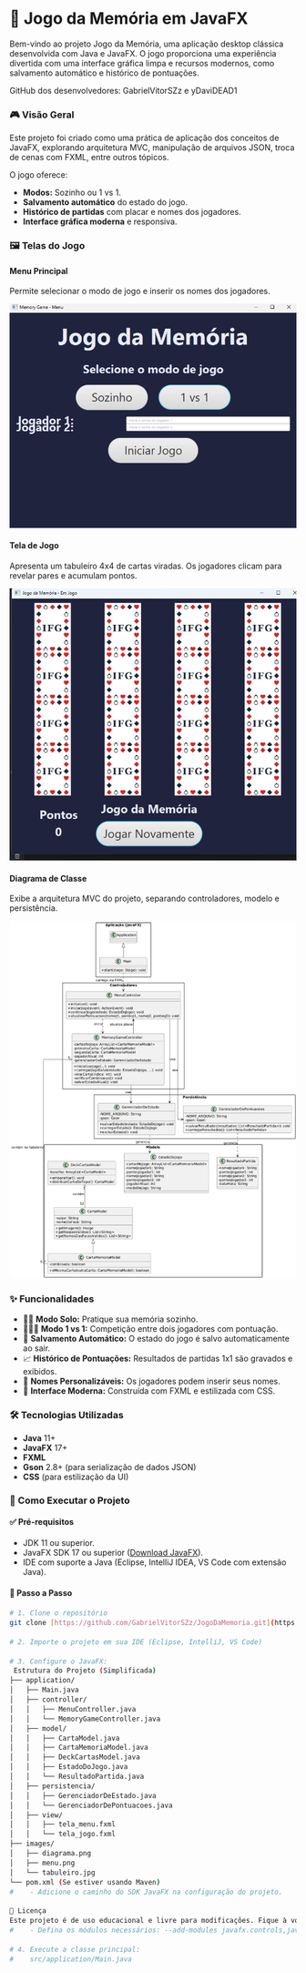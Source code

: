 # 🧠 Jogo da Memória em JavaFX

Bem-vindo ao projeto Jogo da Memória, uma aplicação desktop clássica desenvolvida com Java e JavaFX. O jogo proporciona uma experiência divertida com uma interface gráfica limpa e recursos modernos, como salvamento automático e histórico de pontuações.

GitHub dos desenvolvedores: GabrielVitorSZz e yDaviDEAD1

### 🎮 Visão Geral

Este projeto foi criado como uma prática de aplicação dos conceitos de JavaFX, explorando arquitetura MVC, manipulação de arquivos JSON, troca de cenas com FXML, entre outros tópicos.

O jogo oferece:

* **Modos:** Sozinho ou 1 vs 1.
* **Salvamento automático** do estado do jogo.
* **Histórico de partidas** com placar e nomes dos jogadores.
* **Interface gráfica moderna** e responsiva.

### 🖼️ Telas do Jogo

#### Menu Principal

Permite selecionar o modo de jogo e inserir os nomes dos jogadores.

![Tela do Menu Principal](images/menu.png)

#### Tela de Jogo

Apresenta um tabuleiro 4x4 de cartas viradas. Os jogadores clicam para revelar pares e acumulam pontos.

![Tela do Jogo em Andamento](images/tabuleiro.jpg)

#### Diagrama de Classe

Exibe a arquitetura MVC do projeto, separando controladores, modelo e persistência.

![Diagrama UML do Projeto](images/diagrama.png)


### ✨ Funcionalidades

* 🧍‍♂️ **Modo Solo:** Pratique sua memória sozinho.
* 🧑‍🤝‍🧑 **Modo 1 vs 1:** Competição entre dois jogadores com pontuação.
* 💾 **Salvamento Automático:** O estado do jogo é salvo automaticamente ao sair.
* 📈 **Histórico de Pontuações:** Resultados de partidas 1x1 são gravados e exibidos.
* 📝 **Nomes Personalizáveis:** Os jogadores podem inserir seus nomes.
* 🎨 **Interface Moderna:** Construída com FXML e estilizada com CSS.

### 🛠️ Tecnologias Utilizadas

* **Java** 11+
* **JavaFX** 17+
* **FXML**
* **Gson** 2.8+ (para serialização de dados JSON)
* **CSS** (para estilização da UI)

### 🚀 Como Executar o Projeto

#### ✅ Pré-requisitos

* JDK 11 ou superior.
* JavaFX SDK 17 ou superior ([Download JavaFX](https://gluonhq.com/products/javafx/)).
* IDE com suporte a Java (Eclipse, IntelliJ IDEA, VS Code com extensão Java).

#### 🧪 Passo a Passo

```bash
# 1. Clone o repositório
git clone [https://github.com/GabrielVitorSZz/JogoDaMemoria.git](https://github.com/GabrielVitorSZz/JogoDaMemoria.git)

# 2. Importe o projeto em sua IDE (Eclipse, IntelliJ, VS Code)

# 3. Configure o JavaFX:
 Estrutura do Projeto (Simplificada)
├── application/
│   ├── Main.java
│   ├── controller/
│   │   ├── MenuController.java
│   │   └── MemoryGameController.java
│   ├── model/
│   │   ├── CartaModel.java
│   │   ├── CartaMemoriaModel.java
│   │   ├── DeckCartasModel.java
│   │   ├── EstadoDoJogo.java
│   │   └── ResultadoPartida.java
│   ├── persistencia/
│   │   ├── GerenciadorDeEstado.java
│   │   └── GerenciadorDePontuacoes.java
│   ├── view/
│   │   ├── tela_menu.fxml
│   │   └── tela_jogo.fxml
├── images/
│   ├── diagrama.png
│   ├── menu.png
│   └── tabuleiro.jpg
└── pom.xml (Se estiver usando Maven)
#    - Adicione o caminho do SDK JavaFX na configuração do projeto.

📄 Licença
Este projeto é de uso educacional e livre para modificações. Fique à vontade para usar e aprimorar!
#    - Defina os módulos necessários: --add-modules javafx.controls,javafx.fxml

# 4. Execute a classe principal:
#    src/application/Main.java
